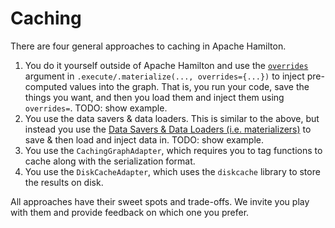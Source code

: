 # Caching

There are four general approaches to caching in Apache Hamilton.

1. You do it yourself outside of Apache Hamilton and use the [`overrides`](https://hamilton.apache.org/reference/drivers/#short-circuiting-some-dag-computation) argument in `.execute/.materialize(..., overrides={...})` to inject pre-computed values into the graph. That is, you run your code, save the things you want, and then you load them and inject them using `overrides=`. TODO: show example.
2. You use the data savers & data loaders. This is similar to the above, but instead you use the [Data Savers & Data Loaders (i.e. materializers)](https://hamilton.apache.org/reference/io/available-data-adapters/) to save & then load and inject data in. TODO: show example.
3. You use the `CachingGraphAdapter`, which requires you to tag functions to cache along with the serialization format.
4. You use the `DiskCacheAdapter`, which uses the `diskcache` library to store the results on disk.

All approaches have their sweet spots and trade-offs. We invite you play with them and provide feedback on which one you prefer.

